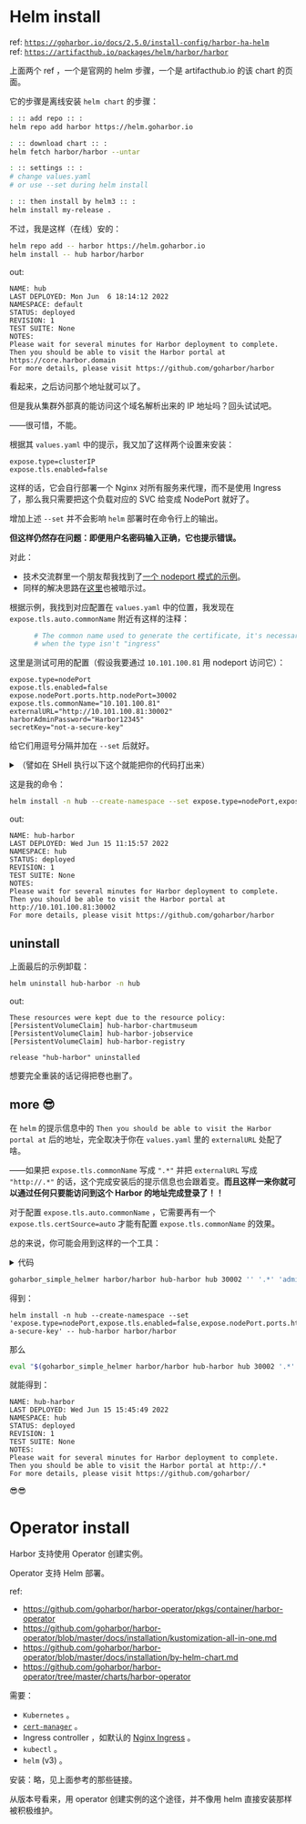 

# Helm install

ref: [`https://goharbor.io/docs/2.5.0/install-config/harbor-ha-helm`](https://goharbor.io/docs/2.5.0/install-config/harbor-ha-helm)  
ref: [`https://artifacthub.io/packages/helm/harbor/harbor`](https://artifacthub.io/packages/helm/harbor/harbor)  

上面两个 ref ，一个是官网的 helm 步骤，一个是 artifacthub.io 的该 chart 的页面。

它的步骤是离线安装 `helm chart` 的步骤：

~~~~ sh
: :: add repo :: :
helm repo add harbor https://helm.goharbor.io

: :: download chart :: :
helm fetch harbor/harbor --untar

: :: settings :: :
# change values.yaml
# or use --set during helm install

: :: then install by helm3 :: :
helm install my-release .
~~~~

不过，我是这样（在线）安的：

~~~ sh
helm repo add -- harbor https://helm.goharbor.io
helm install -- hub harbor/harbor
~~~

out:

~~~~ text
NAME: hub
LAST DEPLOYED: Mon Jun  6 18:14:12 2022
NAMESPACE: default
STATUS: deployed
REVISION: 1
TEST SUITE: None
NOTES:
Please wait for several minutes for Harbor deployment to complete.
Then you should be able to visit the Harbor portal at https://core.harbor.domain
For more details, please visit https://github.com/goharbor/harbor
~~~~

看起来，之后访问那个地址就可以了。

但是我从集群外部真的能访问这个域名解析出来的 IP 地址吗？回头试试吧。

——很可惜，不能。

根据其 `values.yaml` 中的提示，我又加了这样两个设置来安装：

~~~ properties
expose.type=clusterIP
expose.tls.enabled=false
~~~

这样的话，它会自行部署一个 Nginx 对所有服务来代理，而不是使用 Ingress 了，那么我只需要把这个负载对应的 SVC 给变成 NodePort 就好了。

增加上述 `--set` 并不会影响 `helm` 部署时在命令行上的输出。

**但这样仍然存在问题：即便用户名密码输入正确，它也提示错误。**

对此：

- 技术交流群里一个朋友帮我找到了[一个 nodeport 模式的示例](https://kubesphere.com.cn/docs/application-store/built-in-apps/harbor-app/#%E5%B8%B8%E8%A7%81%E9%97%AE%E9%A2%98)。
- 同样的解决思路在[这里](https://github.com/goharbor/harbor-helm/issues/75#issuecomment-940080379)也被暗示过。

根据示例，我找到对应配置在 `values.yaml` 中的位置，我发现在 `expose.tls.auto.commonName` 附近有这样的注释：

~~~ yaml
      # The common name used to generate the certificate, it's necessary
      # when the type isn't "ingress"
~~~

这里是测试可用的配置（假设我要通过 `10.101.100.81` 用 nodeport 访问它）：

~~~ properties
expose.type=nodePort
expose.tls.enabled=false
expose.nodePort.ports.http.nodePort=30002
expose.tls.commonName="10.101.100.81"
externalURL="http://10.101.100.81:30002"
harborAdminPassword="Harbor12345"
secretKey="not-a-secure-key"
~~~

给它们用逗号分隔并加在 `--set` 后就好。

<details>

<summary>（譬如在 SHell 执行以下这个就能把你的代码打出来）</summary>

~~~~ sh
harbor_helm_props='
expose.type=nodePort
expose.tls.enabled=false
expose.nodePort.ports.http.nodePort=30002
expose.tls.commonName="{}"
externalURL="http://{}:30002"
harborAdminPassword="Harbor12345"
secretKey="not-a-secure-key"
' &&

printf %s 10.101.100.81 | xargs -0I {} -- echo "$harbor_helm_props" | (xargs -- echo | tr -- ' ' ,)
~~~~

</details>

这是我的命令：

~~~ sh
helm install -n hub --create-namespace --set expose.type=nodePort,expose.tls.enabled=false,expose.nodePort.ports.http.nodePort=30002,expose.tls.commonName=10.101.100.81,externalURL=http://10.101.100.81:30002,harborAdminPassword=Harbor12345,secretKey=not-a-secure-key -- hub-harbor harbor/harbor
~~~

out:

~~~ text
NAME: hub-harbor
LAST DEPLOYED: Wed Jun 15 11:15:57 2022
NAMESPACE: hub
STATUS: deployed
REVISION: 1
TEST SUITE: None
NOTES:
Please wait for several minutes for Harbor deployment to complete.
Then you should be able to visit the Harbor portal at http://10.101.100.81:30002
For more details, please visit https://github.com/goharbor/harbor
~~~

## uninstall

上面最后的示例卸载：

~~~ sh
helm uninstall hub-harbor -n hub
~~~

out:

~~~ text
These resources were kept due to the resource policy:
[PersistentVolumeClaim] hub-harbor-chartmuseum
[PersistentVolumeClaim] hub-harbor-jobservice
[PersistentVolumeClaim] hub-harbor-registry

release "hub-harbor" uninstalled
~~~

想要完全重装的话记得把卷也删了。

## more 😎

在 `helm` 的提示信息中的 `Then you should be able to visit the Harbor portal at` 后的地址，完全取决于你在 `values.yaml` 里的 `externalURL` 处配了啥。

——如果把 `expose.tls.commonName` 写成 `".*"` 并把 `externalURL` 写成 `"http://.*"` 的话，这个完成安装后的提示信息也会跟着变。**而且这样一来你就可以通过任何只要能访问到这个 Harbor 的地址完成登录了！！**

对于配置 `expose.tls.auto.commonName` ，它需要再有一个 `expose.tls.certSource=auto` 才能有配置 `expose.tls.commonName` 的效果。

总的来说，你可能会用到这样的一个工具：

<details>

<summary>代码</summary>

~~~~ sh
goharbor_simple_helmer ()
{
    : demo
    : goharbor_simple_helmer harbor/harbor hub-harbor hub 30002 '' '.*' 'adminadmin'
    
    
    : :;
    
    local appchart="$1" && shift 1 &&
    local appname="$1" && shift 1 &&
    local appns="$1" && shift 1 &&
    local port="$1" && shift 1 &&
    local ex_port="$1" && shift 1 &&
    local ex_name="$1" && shift 1 &&
    local pass="$1" && shift 1 &&
    
    (test ! -z "$appchart" && test ! -z "$appname") || { echo 至少要有前两个参数 ; return 2 ; } ;
    
    :;
    
    local prop_tmep='
        
        expose.type=nodePort
        expose.tls.enabled=false
        expose.nodePort.ports.http.nodePort='"${port:-30002}"'
        expose.tls.commonName="{}"
        externalURL="http://{}'"${ex_port:+:}${ex_port:-}"'"
        harborAdminPassword="'"${pass:-Harbor12345}"'"
        secretKey="not-a-secure-key" ' &&
    
    local prop_sets="$(
        
        printf %s "${ex_name:-.*}" |
            xargs -0I {} -- echo "${PROP_TEMP:-$prop_tmep}" |
            
            xargs -- echo | tr -- ' ' , )" &&
    
    echo helm install -n "${appns:-default}" --create-namespace --set "'${PROR_SETS:-$prop_sets}'" -- "$appname" "$appchart" &&
    
    :;
} ;
~~~~

</details>

~~~ sh
goharbor_simple_helmer harbor/harbor hub-harbor hub 30002 '' '.*' 'adminadmin'
~~~

得到：

~~~ text
helm install -n hub --create-namespace --set 'expose.type=nodePort,expose.tls.enabled=false,expose.nodePort.ports.http.nodePort=30002,expose.tls.commonName=.*,externalURL=http://.*,harborAdminPassword=adminadmin,secretKey=not-a-secure-key' -- hub-harbor harbor/harbor
~~~

那么

~~~ sh
eval "$(goharbor_simple_helmer harbor/harbor hub-harbor hub 30002 '.*' '.*' 'adminadmin')"
~~~

就能得到：

~~~ text
NAME: hub-harbor
LAST DEPLOYED: Wed Jun 15 15:45:49 2022
NAMESPACE: hub
STATUS: deployed
REVISION: 1
TEST SUITE: None
NOTES:
Please wait for several minutes for Harbor deployment to complete.
Then you should be able to visit the Harbor portal at http://.*
For more details, please visit https://github.com/goharbor/
~~~

😎😎

# Operator install

Harbor 支持使用 Operator 创建实例。

Operator 支持 Helm 部署。

ref: 

- https://github.com/goharbor/harbor-operator/pkgs/container/harbor-operator
- https://github.com/goharbor/harbor-operator/blob/master/docs/installation/kustomization-all-in-one.md
- https://github.com/goharbor/harbor-operator/blob/master/docs/installation/by-helm-chart.md
- https://github.com/goharbor/harbor-operator/tree/master/charts/harbor-operator

需要：

- `Kubernetes` 。
- [`cert-manager`](../cert-manager-note) 。
- Ingress controller ，如默认的 [Nginx Ingress](../ingress-note#kubernetes-default-nginx-ingress) 。
- `kubectl` 。
- `helm` (v3) 。

安装：略，见上面参考的那些链接。

从版本号看来，用 operator 创建实例的这个途径，并不像用 helm 直接安装那样被积极维护。

